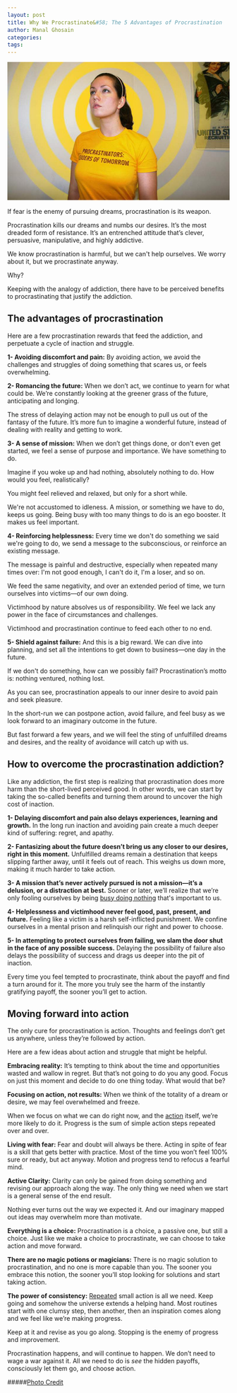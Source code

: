 ```yaml
---
layout: post
title: Why We Procrastinate&#58; The 5 Advantages of Procrastination
author: Manal Ghosain
categories:
tags:
---
```


![Procrastinator](/images/procrastinate.jpg)

If fear is the enemy of pursuing dreams, procrastination is its weapon. 

Procrastination kills our dreams and numbs our desires. It’s the most dreaded form of resistance. It’s an entrenched attitude that’s clever, persuasive, manipulative, and highly addictive. 

We know procrastination is harmful, but we can't help ourselves. We worry about it, but we procrastinate anyway. 

Why? 

Keeping with the analogy of addiction, there have to be perceived benefits to procrastinating that justify the addiction. 

## The advantages of procrastination

Here are a few procrastination rewards that feed the addiction, and perpetuate a cycle of inaction and struggle. 

**1- Avoiding discomfort and pain:** By avoiding action, we avoid the challenges and struggles of doing something that scares us, or feels overwhelming. 

**2- Romancing the future:** When we don’t act, we continue to yearn for what could be. We’re constantly looking at the greener grass of the future, anticipating and longing. 

The stress of delaying action may not be enough to pull us out of the fantasy of the future. It’s more fun to imagine a wonderful future, instead of dealing with reality and getting to work. 

**3- A sense of mission:** When we don’t get things done, or don't even get started, we feel a sense of purpose and importance. We have something to do. 

Imagine if you woke up and had nothing, absolutely nothing to do. How would you feel, realistically? 

You might feel relieved and relaxed, but only for a short while. 

We're not accustomed to idleness. A mission, or something we have to do, keeps us going. Being busy with too many things to do is an ego booster. It makes us feel important. 

**4- Reinforcing helplessness:** Every time we don't do something we said we're going to do, we send a message to the subconscious, or reinforce an existing message. 

The message is painful and destructive, especially when repeated many times over: I'm not good enough, I can't do it, I'm a loser, and so on. 

We feed the same negativity, and over an extended period of time, we turn ourselves into victims—of our own doing. 

Victimhood by nature absolves us of responsibility. We feel we lack any power in the face of circumstances and challenges. 

Victimhood and procrastination continue to feed each other to no end. 

**5- Shield against failure:** And this is a big reward. We can dive into planning, and set all the intentions to get down to business—one day in the future. 

If we don't do something, how can we possibly fail? Procrastination’s motto is: nothing ventured, nothing lost. 

As you can see, procrastination appeals to our inner desire to avoid pain and seek pleasure. 

In the short-run we can postpone action, avoid failure, and feel busy as we look forward to an imaginary outcome in the future. 

But fast forward a few years, and we will feel the sting of unfulfilled dreams and desires, and the reality of avoidance will catch up with us. 

## How to overcome the procrastination addiction?

Like any addiction, the first step is realizing that procrastination does more harm than the short-lived perceived good. In other words, we can start by taking the so-called benefits and turning them around to uncover the high cost of inaction. 

**1- Delaying discomfort and pain also delays experiences, learning and growth.** In the long run inaction and avoiding pain create a much deeper kind of suffering: regret, and apathy. 

**2- Fantasizing about the future doesn’t bring us any closer to our desires, right in this moment.** Unfulfilled dreams remain a destination that keeps slipping farther away, until it feels out of reach. This weighs us down more, making it much harder to take action. 

**3- A mission that’s never actively pursued is not a mission—it’s a delusion, or a distraction at best.** Sooner or later, we’ll realize that we’re only fooling ourselves by being [busy doing nothing](/busy-doing-nothing/) that's important to us. 

**4- Helplessness and victimhood never feel good, past, present, and future.** Feeling like a victim is a harsh self-inflicted punishment. We confine ourselves in a mental prison and relinquish our right and power to choose. 

**5- In attempting to protect ourselves from failing, we slam the door shut in the face of any possible success.** Delaying the possibility of failure also delays the possibility of success and drags us deeper into the pit of inaction. 

Every time you feel tempted to procrastinate, think about the payoff and find a turn around for it. The more you truly see the harm of the instantly gratifying payoff, the sooner you’ll get to action. 

## Moving forward into action

The only cure for procrastination is action. Thoughts and feelings don’t get us anywhere, unless they’re followed by action. 

Here are a few ideas about action and struggle that might be helpful. 

**Embracing reality:** It’s tempting to think about the time and opportunities wasted and wallow in regret. But that’s not going to do you any good. Focus on just this moment and decide to do one thing today. What would that be? 

**Focusing on action, not results:** When we think of the totality of a dream or desire, we may feel overwhelmed and freeze. 

When we focus on what we can do right now, and the [action](/very-small-promises/) itself, we’re more likely to do it. Progress is the sum of simple action steps repeated over and over. 

**Living with fear:** Fear and doubt will always be there. Acting in spite of fear is a skill that gets better with practice. Most of the time you won’t feel 100% sure or ready, but act anyway. Motion and progress tend to refocus a fearful mind. 

**Active Clarity:** Clarity can only be gained from doing something and revising our approach along the way. The only thing we need when we start is a general sense of the end result. 

Nothing ever turns out the way we expected it. And our imaginary mapped out ideas may overwhelm more than motivate. 

**Everything is a choice:** Procrastination is a choice, a passive one, but still a choice. Just like we make a choice to procrastinate, we can choose to take action and move forward. 

**There are no magic potions or magicians:** There is no magic solution to procrastination, and no one is more capable than you. The sooner you embrace this notion, the sooner you’ll stop looking for solutions and start taking action. 

**The power of consistency:** [Repeated](/make-repetition-more-fun/) small action is all we need. Keep going and somehow the universe extends a helping hand. Most routines start with one clumsy step, then another, then an inspiration comes along and we feel like we’re making progress. 

Keep at it and revise as you go along. Stopping is the enemy of progress and improvement. 

Procrastination happens, and will continue to happen. We don’t need to wage a war against it. All we need to do is _see_ the hidden payoffs, consciously let them go, and choose action. 

#####[Photo Credit](http://www.flickr.com/photos/insunlight/422744431/)